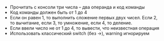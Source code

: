  - Прочитать с консоли три числа – два операнда и код
команды  
 - Код команды должен быть от 1 до 4  
 - Если он равен 1, то выполнить сложение первых двух чисел.
Если 2, то вычитание, если 3, то умножение, если 4, то
деление.  
 - Если ввели число не от 1 до 4, то вывести, что неизвестная
операция  
 - Использовать классический switch (без ->), warning
игнорируем